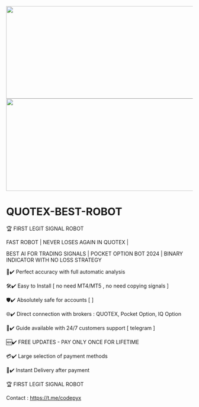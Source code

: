 <img src="https://github.com/user-attachments/assets/6ad87ead-7f96-4281-ba0b-53c9e359cbf1" width="540" height="250"> 
<img src="https://github.com/user-attachments/assets/6ad87ead-7f96-4281-ba0b-53c9e359cbf1" width="540" height="250"> 



# QUOTEX-BEST-ROBOT
🏆 FIRST LEGIT SIGNAL ROBOT

FAST ROBOT | NEVER LOSES AGAIN IN QUOTEX |

BEST AI FOR TRADING SIGNALS | POCKET OPTION BOT 2024 | BINARY INDICATOR WITH NO LOSS STRATEGY

🎯✔️ Perfect accuracy with full automatic analysis

🛠️✔️ Easy to Install  [ no need MT4/MT5 , no need copying signals ]

🛡️✔️ Absolutely safe for accounts  [  ]

🌐✔️ Direct connection with brokers : QUOTEX, Pocket Option, IQ Option

🤝✔️ Guide available with 24/7 customers support  [ telegram ]

🆕✔️ FREE UPDATES - PAY ONLY ONCE FOR LIFETIME

💳✔️ Large selection of payment methods 

🚀✔️ Instant Delivery after payment

🏆 FIRST LEGIT SIGNAL ROBOT

Contact : https://t.me/codepyx
